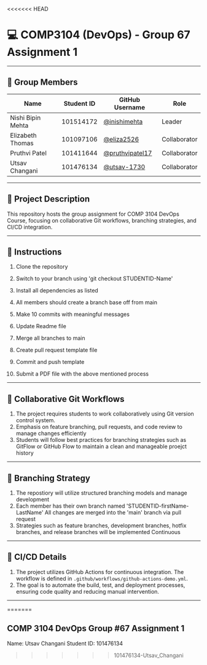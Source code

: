 <<<<<<< HEAD
# 💻 COMP3104 (DevOps) - Group 67 Assignment 1

---

## 👥 Group Members

| Name           | Student ID | GitHub Username                               | Role |
| -------------- | ---------- | --------------------------------------------- | ---- |
| Nishi Bipin Mehta  | 101514172  | [@inishimehta](https://github.com/inishimehta) | Leader |
| Elizabeth Thomas  | 101097106  | [@eliza2526](https://github.com/eliza2526) | Collaborator |
| Pruthvi Patel | 101411644 | [@pruthvipatel17](https://github.com/pruthvipatel17) | Collaborator |
| Utsav Changani | 101476134 | [@utsav-1730](https://github.com/utsav-1730) | Collaborator |
---

## 📝 Project Description
This repository hosts the group assignment for COMP 3104 DevOps Course, focusing on collaborative Git workflows, branching strategies, and CI/CD integration.


---

## 📜 Instructions
1. Clone the repository

2. Switch to your branch using 'git checkout STUDENTID-Name'

3. Install all dependencies as listed

4. All members should create a branch base off from main

5. Make 10 commits with meaningful messages

6. Update Readme file

7. Merge all branches to main

8. Create pull request template file

9. Commit and push template

10. Submit a PDF file with the above mentioned process


---

## 🤝 Collaborative Git Workflows
1. The project requires students to work collaboratively using Git version control system.
2. Emphasis on feature branching, pull requests, and code review to manage changes efficiently
3. Students will follow best practices for branching strategies such as GitFlow or GitHub Flow to maintain a clean and manageable proejct history

---

## 🌲 Branching Strategy
1. The repostiory will utilize structured branching models and manage development
2. Each member has their own branch named 'STUDENTID-firstName-LastName' All changes are merged into the 'main' branch via pull request
3. Strategies such as feature branches, development branches, hotfix branches, and release branches will be implemented
Continuous

---

## 🚀 CI/CD Details
1. The project utilizes GitHub Actions for continuous integration. The workflow is defined in `.github/workflows/github-actions-demo.yml`.
2. The goal is to automate the build, test, and deployment processes, ensuring code quality and reducing manual intervention.

---

=======
## COMP 3104 DevOps Group #67 Assignment 1
Name: Utsav Changani
Student ID: 101476134
>>>>>>> 101476134-Utsav_Changani
